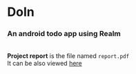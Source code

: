 <h1>DoIn</h1>
<h3>An android todo app using Realm</h3><br>
<b>Project report</b> is the file named
<code>report.pdf</code><br>
It can be also viewed <a href="https://docs.google.com/document/d/1nan3KJr97V9oNjVrSBYYpmQoTYQN6m2KqM4pgRyn4ko/edit" target="_blank">here</a>
